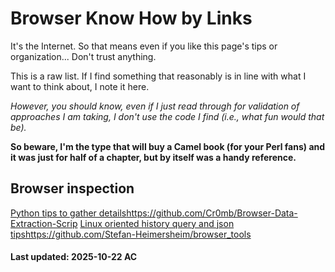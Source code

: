 # Browser Know How by Links
It's the Internet. So that means even if you like this page's tips or organization... Don't trust anything.

This is a raw list.  If I find something that reasonably is in line with what I want to think about, I note it here.

*However, you should know, even if I just read through for validation of approaches I am taking, I don't use the code I find (i.e., what fun would that be).*

**So beware, I'm the type that will buy a Camel book (for your Perl fans) and it was just for half of a chapter, but by itself was a handy reference.**

## Browser inspection

[Python tips to gather details](https://github.com/Cr0mb/Browser-Data-Extraction-Scripts)<https://github.com/Cr0mb/Browser-Data-Extraction-Scrip>
[Linux oriented history query and json tips](https://github.com/Stefan-Heimersheim/browser_tools)<https://github.com/Stefan-Heimersheim/browser_tools>

#### Last updated:   2025-10-22 AC
